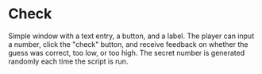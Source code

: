 # Check
Simple window with a text entry, a button, and a label. The player can input a number, click the "check" button, and receive feedback on whether the guess was correct, too low, or too high. The secret number is generated randomly each time the script is run.
